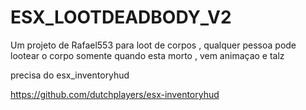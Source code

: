 # ESX_LOOTDEADBODY_V2
Um projeto de Rafael553 para loot de corpos , qualquer pessoa pode lootear o corpo somente quando esta morto , vem animaçao e talz

precisa do esx_inventoryhud

https://github.com/dutchplayers/esx-inventoryhud
